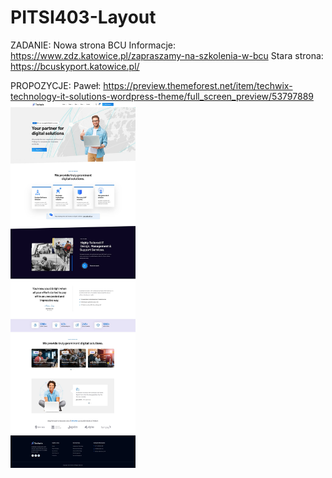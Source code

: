 # PITSI403-Layout

ZADANIE:
Nowa strona BCU
Informacje: https://www.zdz.katowice.pl/zapraszamy-na-szkolenia-w-bcu
Stara strona: https://bcuskyport.katowice.pl/

PROPOZYCJE:
Paweł: 
https://preview.themeforest.net/item/techwix-technology-it-solutions-wordpress-theme/full_screen_preview/53797889
<img src="Technix.jpg" alt="drawing" width="200"/>
